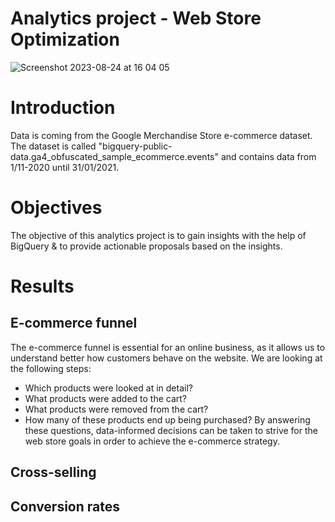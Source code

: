 # Analytics project - Web Store Optimization
![Screenshot 2023-08-24 at 16 04 05](https://github.com/g-aurig/web_store_optimization/assets/138019708/7973626b-94b7-43e0-9d7e-a036bc222ccb)

# Introduction
Data is coming from the Google Merchandise Store e-commerce dataset. The dataset is called "bigquery-public-data.ga4_obfuscated_sample_ecommerce.events" and contains data from 1/11-2020 until 31/01/2021. 

# Objectives
The objective of this analytics project is to gain insights with the help of BigQuery &amp; to provide actionable proposals based on the insights.

# Results
## E-commerce funnel
The e-commerce funnel is essential for an online business, as it allows us to understand better how customers behave on the website.
We are looking at the following steps:
- Which products were looked at in detail?
- What products were added to the cart?
- What products were removed from the cart?
- How many of these products end up being purchased?
By answering these questions, data-informed decisions can be taken to strive for the web store goals in order to achieve the e-commerce strategy.

## Cross-selling

## Conversion rates

